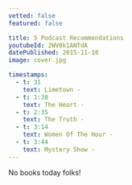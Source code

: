 ```yaml
---
vetted: false
featured: false

title: 5 Podcast Recommendations
youtubeId: 2WV0k1ANTdA
datePublished: 2015-11-18
image: cover.jpg

timestamps:
  - t: 31
    text: Limetown -
  - t: 1:38
    text: The Heart -
  - t: 2:35
    text: The Truth -
  - t: 3:14
    text: Women Of The Hour -
  - t: 3:44
    text: Mystery Show -
---
```


No books today folks!
